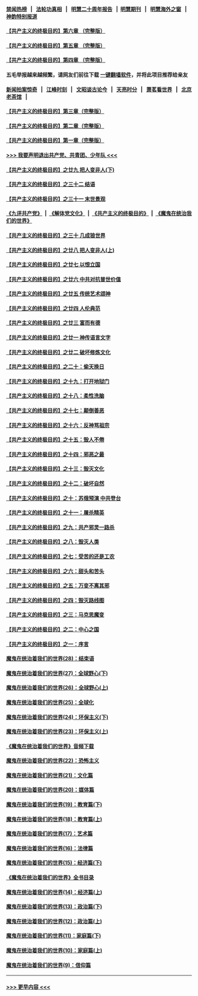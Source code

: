 #### [禁闻热榜](热点新闻.md?=0)  &nbsp;&nbsp;|&nbsp;&nbsp; [法轮功真相](https://github.com/gfw-breaker/truth/blob/master/README.md?=0) &nbsp;&nbsp;|&nbsp;&nbsp; [明慧二十周年报告](https://github.com/gfw-breaker/mh-reports/blob/master/README.md?=0) &nbsp;&nbsp;|&nbsp;&nbsp;[明慧期刊](https://github.com/gfw-breaker/mh-qikan) &nbsp;&nbsp;|&nbsp;&nbsp; [明慧海外之窗](https://github.com/gfw-breaker/mh-news/blob/master/README.md?=0) &nbsp;&nbsp;|&nbsp;&nbsp; [神韵特别报道](https://github.com/gfw-breaker/mh-news/blob/master/shenyun.md?=0)
#### [【共产主义的终极目的】第六章 （完整版）](../pages/nsc422/n11428913.md?t=03120402) 
#### [【共产主义的终极目的】第五章 （完整版）](../pages/nsc422/n11428912.md?t=03120402) 
#### [【共产主义的终极目的】第四章 （完整版）](../pages/nsc422/n11428907.md?t=03120402) 
#### 五毛举报越来越频繁，请网友们前往下载 [一键翻墙软件](https://github.com/gfw-breaker/ssr-accounts)，并将此项目推荐给亲友
#### [新闻拍案惊奇](https://github.com/gfw-breaker/banned-news/blob/master/pages/link4.md) &nbsp;&nbsp;|&nbsp;&nbsp; [江峰时刻](https://github.com/gfw-breaker/banned-news/blob/master/pages/link4.md) &nbsp;&nbsp;|&nbsp;&nbsp; [文昭谈古论今](https://github.com/gfw-breaker/banned-news/blob/master/pages/link4.md) &nbsp;&nbsp;|&nbsp;&nbsp; [天亮时分](https://github.com/gfw-breaker/banned-news/blob/master/pages/link4.md) &nbsp;&nbsp;|&nbsp;&nbsp; [萧茗看世界](https://github.com/gfw-breaker/banned-news/blob/master/pages/link4.md) &nbsp;&nbsp;|&nbsp;&nbsp; [北京老茶馆](https://github.com/gfw-breaker/banned-news/blob/master/pages/link4.md) &nbsp;&nbsp;|&nbsp;&nbsp; 
#### [【共产主义的终极目的】第三章（完整版）](../pages/nsc422/n11428848.md?t=03120402) 
#### [【共产主义的终极目的】第二章（完整版）](../pages/nsc422/n11428831.md?t=03120402) 
#### [【共产主义的终极目的】第一章（完整版）](../pages/nsc422/n11417651.md?t=03120402) 
#### [>>> 我要声明退出共产党、共青团、少年队 <<<](https://github.com/begood0513/goodnews/blob/master/quit/letter.md) 
#### [【共产主义的终极目的】之廿九 把人变非人(下)](../pages/nsc422/n11344140.md?t=03120402) 
#### [【共产主义的终极目的】之三十二 结语](../pages/nsc422/n11360535.md?t=03120402) 
#### [【共产主义的终极目的】之三十一 末世景观](../pages/nsc422/n11351129.md?t=03120402) 
#### [《九评共产党》](https://github.com/begood0513/9ping.md/blob/master/README.md) &nbsp;|&nbsp; [《解体党文化》](../../../../jtdwh.md/blob/master/README.md)  &nbsp;|&nbsp; [《共产主义的终极目的》](../../../../gczydzjmd.md/blob/master/README.md) &nbsp;|&nbsp; [《魔鬼在统治我们的世界》](../../../../mgztzwmdsj.md/blob/master/README.md) 
#### [【共产主义的终极目的】之三十 几成狼世界](../pages/nsc422/n11348280.md?t=03120402) 
#### [【共产主义的终极目的】之廿八 把人变非人(上)](../pages/nsc422/n11340492.md?t=03120402) 
#### [【共产主义的终极目的】之廿七 以恨立国](../pages/nsc422/n11336944.md?t=03120402) 
#### [【共产主义的终极目的】之廿六 中共对抗普世价值](../pages/nsc422/n11324785.md?t=03120402) 
#### [【共产主义的终极目的】之廿五 传统艺术颂神](../pages/nsc422/n11296396.md?t=03120402) 
#### [【共产主义的终极目的】之廿四 人伦典范](../pages/nsc422/n11296397.md?t=03120402) 
#### [【共产主义的终极目的】之廿三 富而有德](../pages/nsc422/n11283598.md?t=03120402) 
#### [【共产主义的终极目的】之廿一 神传语言文字](../pages/nsc422/n11263265.md?t=03120402) 
#### [【共产主义的终极目的】之廿二 破坏修炼文化](../pages/nsc422/n11245728.md?t=03120402) 
#### [【共产主义的终极目的】之二十：偷天换日](../pages/nsc422/n11238846.md?t=03120402) 
#### [【共产主义的终极目的】之十九：打开地狱门](../pages/nsc422/n11206376.md?t=03120402) 
#### [【共产主义的终极目的】之十八：柔性洗脑](../pages/nsc422/n11199994.md?t=03120402) 
#### [【共产主义的终极目的】之十七：颠倒善恶](../pages/nsc422/n11179782.md?t=03120402) 
#### [【共产主义的终极目的】之十六：反神骂祖宗](../pages/nsc422/n11166798.md?t=03120402) 
#### [【共产主义的终极目的】之十五：毁人不倦](../pages/nsc422/n11166792.md?t=03120402) 
#### [【共产主义的终极目的】之十四：邪恶之最](../pages/nsc422/n11150249.md?t=03120402) 
#### [【共产主义的终极目的】之十三：毁灭文化](../pages/nsc422/n11135227.md?t=03120402) 
#### [【共产主义的终极目的】之十二：破坏自然](../pages/nsc422/n11135214.md?t=03120402) 
#### [【共产主义的终极目的】之十：苏俄预演 中共登台](../pages/nsc422/n11118424.md?t=03120402) 
#### [【共产主义的终极目的】之十一：屠杀精英](../pages/nsc422/n11118442.md?t=03120402) 
#### [【共产主义的终极目的】之九：共产邪灵一路杀](../pages/nsc422/n11114139.md?t=03120402) 
#### [【共产主义的终极目的】之八：毁灭人类](../pages/nsc422/n11108503.md?t=03120402) 
#### [【共产主义的终极目的】之七：受苦的还是工农](../pages/nsc422/n11101809.md?t=03120402) 
#### [【共产主义的终极目的】之六：甜头和苦头](../pages/nsc422/n11096971.md?t=03120402) 
#### [【共产主义的终极目的】之五：万变不离其邪](../pages/nsc422/n11091285.md?t=03120402) 
#### [【共产主义的终极目的】之四：毁灭路线图](../pages/nsc422/n11086284.md?t=03120402) 
#### [【共产主义的终极目的】之三：马克思魔变](../pages/nsc422/n11061941.md?t=03120402) 
#### [【共产主义的终极目的】之二：中心之国](../pages/nsc422/n11047728.md?t=03120402) 
#### [【共产主义的终极目的】之一：序言](../pages/nsc422/n11086077.md?t=03120402) 
#### [魔鬼在统治着我们的世界(28)：结束语](../pages/nsc422/n10936246.md?t=03120402) 
#### [魔鬼在统治着我们的世界(27)：全球野心(下)](../pages/nsc422/n10928319.md?t=03120402) 
#### [魔鬼在统治着我们的世界(26)：全球野心(上)](../pages/nsc422/n10900318.md?t=03120402) 
#### [魔鬼在统治着我们的世界(25)：全球化](../pages/nsc422/n10788205.md?t=03120402) 
#### [魔鬼在统治着我们的世界(24)：环保主义(下)](../pages/nsc422/n10695307.md?t=03120402) 
#### [魔鬼在统治着我们的世界(23)：环保主义(上)](../pages/nsc422/n10688613.md?t=03120402) 
#### [《魔鬼在统治着我们的世界》音频下载](../pages/nsc422/n10635553.md?t=03120402) 
#### [魔鬼在统治着我们的世界(22)：恐怖主义](../pages/nsc422/n10614727.md?t=03120402) 
#### [魔鬼在统治着我们的世界(21)：文化篇](../pages/nsc422/n10597706.md?t=03120402) 
#### [魔鬼在统治着我们的世界(20)：媒体篇](../pages/nsc422/n10586579.md?t=03120402) 
#### [魔鬼在统治着我们的世界(19)：教育篇(下)](../pages/nsc422/n10564808.md?t=03120402) 
#### [魔鬼在统治着我们的世界(18)：教育篇(上)](../pages/nsc422/n10526970.md?t=03120402) 
#### [魔鬼在统治着我们的世界(17)：艺术篇](../pages/nsc422/n10499093.md?t=03120402) 
#### [魔鬼在统治着我们的世界(16)：法律篇](../pages/nsc422/n10485969.md?t=03120402) 
#### [魔鬼在统治着我们的世界(15)：经济篇(下)](../pages/nsc422/n10469975.md?t=03120402) 
#### [《魔鬼在统治着我们的世界》全书目录](../pages/nsc422/n10464261.md?t=03120402) 
#### [魔鬼在统治着我们的世界(14)：经济篇(上)](../pages/nsc422/n10457370.md?t=03120402) 
#### [魔鬼在统治着我们的世界(13)：政治篇(下)](../pages/nsc422/n10448270.md?t=03120402) 
#### [魔鬼在统治着我们的世界(12)：政治篇(上)](../pages/nsc422/n10444576.md?t=03120402) 
#### [魔鬼在统治着我们的世界(11)：家庭篇(下)](../pages/nsc422/n10440961.md?t=03120402) 
#### [魔鬼在统治着我们的世界(10)：家庭篇(上)](../pages/nsc422/n10435448.md?t=03120402) 
#### [魔鬼在统治着我们的世界(9)：信仰篇](../pages/nsc422/n10432159.md?t=03120402) 

----
#### [ >>> 更早内容 <<< ](../indexes/nsc422-earlier.md)

